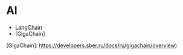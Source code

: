 # AI

+ [LangChain]
+ [GigaChain]

[LangChain]: https://python.langchain.com/docs/introduction/
[GigaChain]: https://developers.sber.ru/docs/ru/gigachain/overview)

